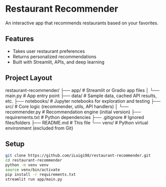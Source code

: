 # Restaurant Recommender

An interactive app that recommends restaurants based on your favorites.

## Features
- Takes user restaurant preferences
- Returns personalized recommendations
- Built with Streamlit, APIs, and deep learning

## Project Layout
restaurant-recommender/
├── app/               # Streamlit or Gradio app files
│   └── main.py        # App entry point
├── data/              # Sample data, cached API results, etc.
├── notebooks/         # Jupyter notebooks for exploration and testing
├── src/               # Core logic (recommender, utils, API handlers)
│   └── recommender.py # Recommendation engine (initial version)
├── requirements.txt   # Python dependencies
├── .gitignore         # Ignored files/folders
├── README.md          # This file
└── venv/              # Python virtual environment (excluded from Git)

## Setup
```bash
git clone https://github.com/iLuigi98/restaurant-recommender.git
cd restaurant-recommender
python -m venv venv
source venv/bin/activate
pip install -r requirements.txt
streamlit run app/main.py